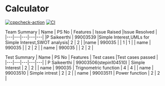 # Calculator
[![cppcheck-action](https://github.com/99003539/Calculator/actions/workflows/c-cpp.yml/badge.svg)](https://github.com/99003539/Calculator/actions/workflows/c-cpp.yml)
[![CI](https://github.com/99003539/Calculator/actions/workflows/ci.yml/badge.svg)](https://github.com/99003539/Calculator/actions/workflows/ci.yml)




Team Summary
| Name  |  PS No |  Features |  Issue Raised  |Issue Resolved   |
|---|---|---|---|---|
|P Saikeerthi   |   99003539 |Simple Interest,UMLs for Simple Interest,SWOT analysis| 2  | 2  |
|name  | 990035  |   | 1  |  1 |
| name  |  990035 |  |  2 |  2 |
| name  |  990035 |  | 2  |  2 |




Test Summary
| Name  |  PS No |  Features |  Test cases  |Test cases passed  |
|---|---|---|---|---|
|  P Saikeerthi |   99003506(stepin104510) | Simple Interest | 2  | 2  |
| name  | 990035  |  Trignometric function | 4 |  4 |
|  name  |  99003510 |  Simple intrest |  2 |  2 |
| name   |  99003511 | Power function  | 2  |  2 |
